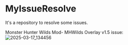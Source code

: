 # MyIssueResolve
It's a repository to resolve some issues.

Monster Hunter Wilds Mod- MHWilds Overlay v1.5 issue:
![2025-03-17_134456](https://github.com/user-attachments/assets/96e30745-6c36-4cfc-9044-198e54592623)
